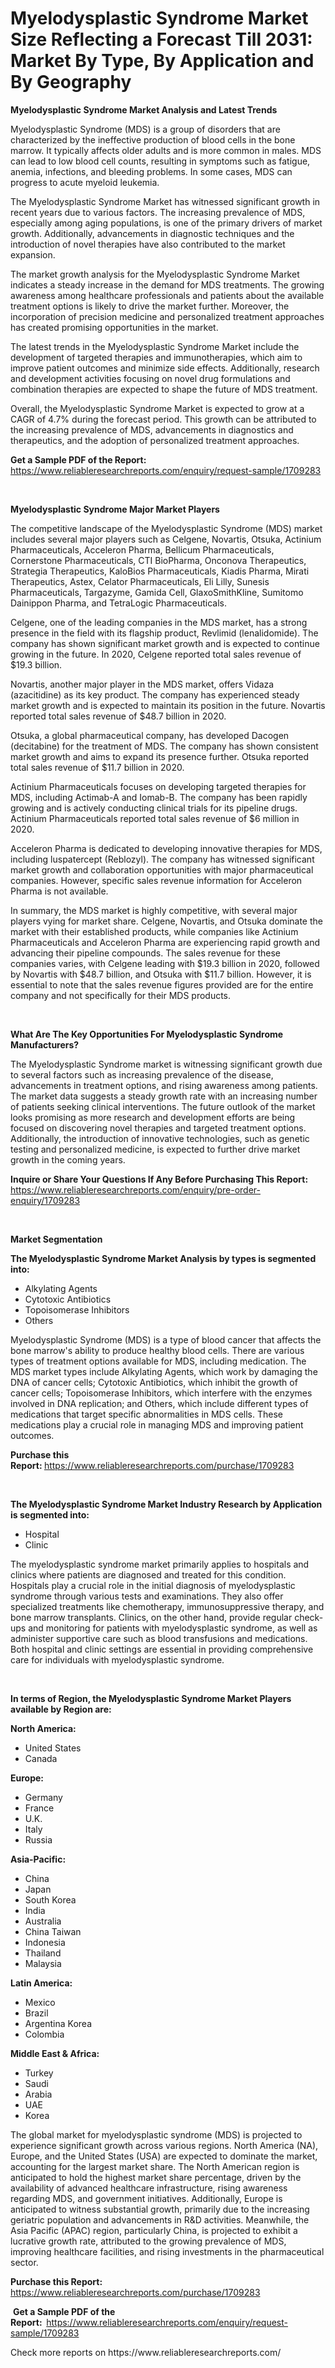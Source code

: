 <p><h1>Myelodysplastic Syndrome Market Size Reflecting a Forecast Till 2031: Market By Type, By Application and By Geography</h1></p><p><strong>Myelodysplastic Syndrome Market Analysis and Latest Trends</strong></p>
<p><p>Myelodysplastic Syndrome (MDS) is a group of disorders that are characterized by the ineffective production of blood cells in the bone marrow. It typically affects older adults and is more common in males. MDS can lead to low blood cell counts, resulting in symptoms such as fatigue, anemia, infections, and bleeding problems. In some cases, MDS can progress to acute myeloid leukemia.</p><p>The Myelodysplastic Syndrome Market has witnessed significant growth in recent years due to various factors. The increasing prevalence of MDS, especially among aging populations, is one of the primary drivers of market growth. Additionally, advancements in diagnostic techniques and the introduction of novel therapies have also contributed to the market expansion.</p><p>The market growth analysis for the Myelodysplastic Syndrome Market indicates a steady increase in the demand for MDS treatments. The growing awareness among healthcare professionals and patients about the available treatment options is likely to drive the market further. Moreover, the incorporation of precision medicine and personalized treatment approaches has created promising opportunities in the market.</p><p>The latest trends in the Myelodysplastic Syndrome Market include the development of targeted therapies and immunotherapies, which aim to improve patient outcomes and minimize side effects. Additionally, research and development activities focusing on novel drug formulations and combination therapies are expected to shape the future of MDS treatment.</p><p>Overall, the Myelodysplastic Syndrome Market is expected to grow at a CAGR of 4.7% during the forecast period. This growth can be attributed to the increasing prevalence of MDS, advancements in diagnostics and therapeutics, and the adoption of personalized treatment approaches.</p></p>
<p><strong>Get a Sample PDF of the Report:&nbsp;</strong> <a href="https://www.reliableresearchreports.com/enquiry/request-sample/1709283">https://www.reliableresearchreports.com/enquiry/request-sample/1709283</a></p>
<p>&nbsp;</p>
<p><strong>Myelodysplastic Syndrome Major Market Players</strong></p>
<p><p>The competitive landscape of the Myelodysplastic Syndrome (MDS) market includes several major players such as Celgene, Novartis, Otsuka, Actinium Pharmaceuticals, Acceleron Pharma, Bellicum Pharmaceuticals, Cornerstone Pharmaceuticals, CTI BioPharma, Onconova Therapeutics, Strategia Therapeutics, KaloBios Pharmaceuticals, Kiadis Pharma, Mirati Therapeutics, Astex, Celator Pharmaceuticals, Eli Lilly, Sunesis Pharmaceuticals, Targazyme, Gamida Cell, GlaxoSmithKline, Sumitomo Dainippon Pharma, and TetraLogic Pharmaceuticals.</p><p>Celgene, one of the leading companies in the MDS market, has a strong presence in the field with its flagship product, Revlimid (lenalidomide). The company has shown significant market growth and is expected to continue growing in the future. In 2020, Celgene reported total sales revenue of $19.3 billion.</p><p>Novartis, another major player in the MDS market, offers Vidaza (azacitidine) as its key product. The company has experienced steady market growth and is expected to maintain its position in the future. Novartis reported total sales revenue of $48.7 billion in 2020.</p><p>Otsuka, a global pharmaceutical company, has developed Dacogen (decitabine) for the treatment of MDS. The company has shown consistent market growth and aims to expand its presence further. Otsuka reported total sales revenue of $11.7 billion in 2020.</p><p>Actinium Pharmaceuticals focuses on developing targeted therapies for MDS, including Actimab-A and Iomab-B. The company has been rapidly growing and is actively conducting clinical trials for its pipeline drugs. Actinium Pharmaceuticals reported total sales revenue of $6 million in 2020.</p><p>Acceleron Pharma is dedicated to developing innovative therapies for MDS, including luspatercept (Reblozyl). The company has witnessed significant market growth and collaboration opportunities with major pharmaceutical companies. However, specific sales revenue information for Acceleron Pharma is not available.</p><p>In summary, the MDS market is highly competitive, with several major players vying for market share. Celgene, Novartis, and Otsuka dominate the market with their established products, while companies like Actinium Pharmaceuticals and Acceleron Pharma are experiencing rapid growth and advancing their pipeline compounds. The sales revenue for these companies varies, with Celgene leading with $19.3 billion in 2020, followed by Novartis with $48.7 billion, and Otsuka with $11.7 billion. However, it is essential to note that the sales revenue figures provided are for the entire company and not specifically for their MDS products.</p></p>
<p>&nbsp;</p>
<p><strong>What Are The Key Opportunities For Myelodysplastic Syndrome Manufacturers?</strong></p>
<p><p>The Myelodysplastic Syndrome market is witnessing significant growth due to several factors such as increasing prevalence of the disease, advancements in treatment options, and rising awareness among patients. The market data suggests a steady growth rate with an increasing number of patients seeking clinical interventions. The future outlook of the market looks promising as more research and development efforts are being focused on discovering novel therapies and targeted treatment options. Additionally, the introduction of innovative technologies, such as genetic testing and personalized medicine, is expected to further drive market growth in the coming years.</p></p>
<p><strong>Inquire or Share Your Questions If Any Before Purchasing This Report:</strong> <a href="https://www.reliableresearchreports.com/enquiry/pre-order-enquiry/1709283">https://www.reliableresearchreports.com/enquiry/pre-order-enquiry/1709283</a></p>
<p>&nbsp;</p>
<p><strong>Market Segmentation</strong></p>
<p><strong>The Myelodysplastic Syndrome Market Analysis by types is segmented into:</strong></p>
<p><ul><li>Alkylating Agents</li><li>Cytotoxic Antibiotics</li><li>Topoisomerase Inhibitors</li><li>Others</li></ul></p>
<p><p>Myelodysplastic Syndrome (MDS) is a type of blood cancer that affects the bone marrow's ability to produce healthy blood cells. There are various types of treatment options available for MDS, including medication. The MDS market types include Alkylating Agents, which work by damaging the DNA of cancer cells; Cytotoxic Antibiotics, which inhibit the growth of cancer cells; Topoisomerase Inhibitors, which interfere with the enzymes involved in DNA replication; and Others, which include different types of medications that target specific abnormalities in MDS cells. These medications play a crucial role in managing MDS and improving patient outcomes.</p></p>
<p><strong>Purchase this Report:&nbsp;</strong><a href="https://www.reliableresearchreports.com/purchase/1709283">https://www.reliableresearchreports.com/purchase/1709283</a></p>
<p>&nbsp;</p>
<p><strong>The Myelodysplastic Syndrome Market Industry Research by Application is segmented into:</strong></p>
<p><ul><li>Hospital</li><li>Clinic</li></ul></p>
<p><p>The myelodysplastic syndrome market primarily applies to hospitals and clinics where patients are diagnosed and treated for this condition. Hospitals play a crucial role in the initial diagnosis of myelodysplastic syndrome through various tests and examinations. They also offer specialized treatments like chemotherapy, immunosuppressive therapy, and bone marrow transplants. Clinics, on the other hand, provide regular check-ups and monitoring for patients with myelodysplastic syndrome, as well as administer supportive care such as blood transfusions and medications. Both hospital and clinic settings are essential in providing comprehensive care for individuals with myelodysplastic syndrome.</p></p>
<p>&nbsp;</p>
<p><strong>In terms of Region, the Myelodysplastic Syndrome Market Players available by Region are:</strong></p>
<p>
    <p> <strong> North America: </strong>
        <ul>
            <li>United States</li>
            <li>Canada</li>
        </ul>
        </p> 
    <p> <strong> Europe: </strong>
        <ul>
            <li>Germany</li>
            <li>France</li>
            <li>U.K.</li>
            <li>Italy</li>
            <li>Russia</li>
        </ul>
        </p> 
    <p> <strong> Asia-Pacific: </strong>
        <ul>
            <li>China</li>
            <li>Japan</li>
            <li>South Korea</li>
            <li>India</li>
            <li>Australia</li>
            <li>China Taiwan</li>
            <li>Indonesia</li>
            <li>Thailand</li>
            <li>Malaysia</li>
        </ul>
        </p> 
    <p> <strong> Latin America: </strong>
        <ul>
            <li>Mexico</li>
            <li>Brazil</li>
            <li>Argentina Korea</li>
            <li>Colombia</li>
        </ul>
        </p> 
    <p> <strong> Middle East & Africa: </strong>
        <ul>
            <li>Turkey</li>
            <li>Saudi</li>
            <li>Arabia</li>
            <li>UAE</li>
            <li>Korea</li>
        </ul>
    </p>
    </p>
<p><p>The global market for myelodysplastic syndrome (MDS) is projected to experience significant growth across various regions. North America (NA), Europe, and the United States (USA) are expected to dominate the market, accounting for the largest market share. The North American region is anticipated to hold the highest market share percentage, driven by the availability of advanced healthcare infrastructure, rising awareness regarding MDS, and government initiatives. Additionally, Europe is anticipated to witness substantial growth, primarily due to the increasing geriatric population and advancements in R&D activities. Meanwhile, the Asia Pacific (APAC) region, particularly China, is projected to exhibit a lucrative growth rate, attributed to the growing prevalence of MDS, improving healthcare facilities, and rising investments in the pharmaceutical sector.</p></p>
<p><strong>Purchase this Report: </strong><a href="https://www.reliableresearchreports.com/purchase/1709283">https://www.reliableresearchreports.com/purchase/1709283</a></p>
<p>&nbsp;<strong>Get a Sample PDF of the Report:&nbsp;&nbsp;</strong><a href="https://www.reliableresearchreports.com/enquiry/request-sample/1709283">https://www.reliableresearchreports.com/enquiry/request-sample/1709283</a></p>
<p><strong></strong></p>
<p>Check more reports on https://www.reliableresearchreports.com/</p>
